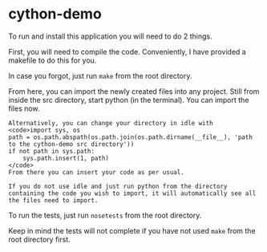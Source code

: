 cython-demo
=============
To run and install this application you will need to do 2 things. 






First, you will need to compile the code. Conveniently, I have provided a makefile to do this for you. 

In case you forgot, just run <code>make</code> from the root directory.

From here, you can import the newly created files into any project.
	Still from inside the src directory, start python (in the terminal). You can import the files now.
	
	
	Alternatively, you can change your directory in idle with 
	<code>import sys, os  
	path = os.path.abspath(os.path.join(os.path.dirname(__file__), 'path to the cython-demo src directory'))  
	if not path in sys.path:  
	    sys.path.insert(1, path)  
	</code>  
	From there you can insert your code as per usual.
	
	If you do not use idle and just run python from the directory containing the code you wish to import, it will automatically see all the files need to import. 
	
To run the tests, just run <code>nosetests</code> from the root directory.

Keep in mind the tests will not complete if you have not used <code>make</code> from the root directory first.
